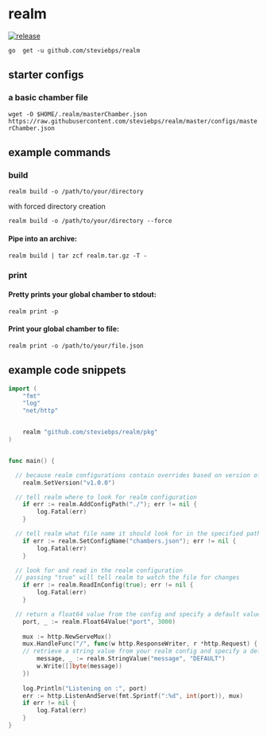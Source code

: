# realm

[![release](https://github.com/steviebps/realm/actions/workflows/go.yml/badge.svg)](https://github.com/steviebps/realm/actions/workflows/go.yml)

```go  get -u github.com/steviebps/realm```


## starter configs

### a basic chamber file
```wget -O $HOME/.realm/masterChamber.json https://raw.githubusercontent.com/steviebps/realm/master/configs/masterChamber.json```


## example commands

### build
```realm build -o /path/to/your/directory```

with forced directory creation

```realm build -o /path/to/your/directory --force```

#### Pipe into an archive: 
```realm build | tar zcf realm.tar.gz -T -```

### print

#### Pretty prints your global chamber to stdout:
```realm print -p```

#### Print your global chamber to file:
```realm print -o /path/to/your/file.json```


## example code snippets

```go
import (
	"fmt"
	"log"
	"net/http"


	realm "github.com/steviebps/realm/pkg"
)


func main() {

  // because realm configurations contain overrides based on version of your application, specify it here
	realm.SetVersion("v1.0.0")

  // tell realm where to look for realm configuration
	if err := realm.AddConfigPath("./"); err != nil {
		log.Fatal(err)
	}

  // tell realm what file name it should look for in the specified paths
	if err := realm.SetConfigName("chambers.json"); err != nil {
		log.Fatal(err)
	}

  // look for and read in the realm configuration
  // passing "true" will tell realm to watch the file for changes
	if err := realm.ReadInConfig(true); err != nil {
		log.Fatal(err)
	}

  // return a float64 value from the config and specify a default value if it does not exist
	port, _ := realm.Float64Value("port", 3000)
  
	mux := http.NewServeMux()
	mux.HandleFunc("/", func(w http.ResponseWriter, r *http.Request) {
    // retrieve a string value from your realm config and specify a default value if it does not exist
		message, _ := realm.StringValue("message", "DEFAULT")
		w.Write([]byte(message))
	})
  
	log.Println("Listening on :", port)
	err := http.ListenAndServe(fmt.Sprintf(":%d", int(port)), mux)
	if err != nil {
		log.Fatal(err)
	}
}
```

